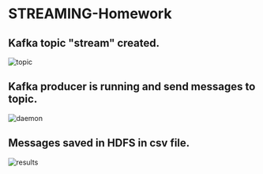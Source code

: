 # STREAMING-Homework
## Kafka topic "stream" created.  
![topic](https://i.ibb.co/tx0cxn1/1-Kafka-topic-STREAM-created.png)
## Kafka producer is running and send messages to topic.  
![daemon](https://i.ibb.co/dtKYKYK/2-Kafka-producer-daemon.png)
## Messages saved in HDFS in csv file.  
![results](https://i.ibb.co/2WDyMHv/3-Data-loaded-to-HDFS.png)
